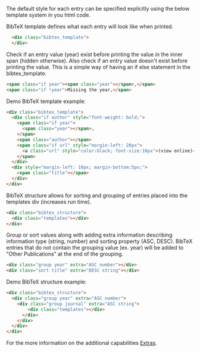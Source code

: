 The default style for each entry can be specified explicitly using the below template system in you html code.

BibTeX template defines what each entry will look like when printed.
```html
  <div class="bibtex_template">
  </div>
```

Check if an entry value (year) exist before printing the value in the inner span (hidden otherwise). Also check if an entry value doesn't exist before printing the value. This is a simple way of having an if else statement in the bibtex_template.
```html
<span class="if year"><span class="year"></span>,</span>
<span class="if !year">Missing the year,</span>
```

Demo BibTeX template example:
```html
<div class="bibtex_template">
  <div class="if author" style="font-weight: bold;">
    <span class="if year">
      <span class="year"></span>, 
    </span>
    <span class="author"></span>
    <span class="if url" style="margin-left: 20px">
      <a class="url" style="color:black; font-size:10px">(view online)</a>
    </span>
  </div>
  <div style="margin-left: 10px; margin-bottom:5px;">
    <span class="title"></span>
  </div>
</div>
```

BibTeX structure allows for sorting and grouping of entries placed into the templates div (increases run time).
```html
<div class="bibtex_structure">
  <div class="templates"></div>
</div>
```

Group or sort values along with adding extra information describing information type (string, number) and sorting property (ASC, DESC). BibTeX entries that do not contain the grouping value (ex. year) will be added to "Other Publications" at the end of the grouping.
```html
<div class="group year" extra="ASC number"></div>
<div class="sort title" extra="DESC string"></div>
```

Demo BibTeX structure example:
```html
<div class="bibtex_structure">
  <div class="group year" extra="ASC number">
    <div class="group journal" extra="ASC string">
        <div class="templates"></div>
      </div>
    </div>
  </div>
</div>
```

For the more information on the additional capabilities [Extras](extra.md).